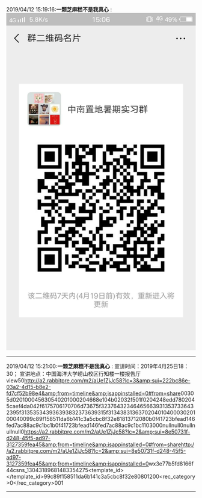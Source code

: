 2019/04/12 15:19:16:**一颗芝麻糕不是我真心** : ![图片如下](ATTACHMENT/1555053545.5145004.png)
*******************************************************************************
2019/04/12 15:21:00:**一颗芝麻糕不是我真心** : <msg><appmsg appid="" sdkver="0"><title>这个暑假，在中南，遇见你【中南置地·2019南望校招青岛站】</title><des>宣讲时间：2019年4月25日18：30； 宣讲地点：中国海洋大学崂山校区行知楼一楼报告厅</des><username></username><action>view</action><type>5</type><showtype>0</showtype><content></content><url>http://a2.rabbitpre.com/m2/aUe1ZjJc58?lc=3&amp;sui=222bc86e-03a2-4d15-b8e2-fd7cf52b98e4&amp;from=timeline&amp;isappinstalled=0#from=share</url><lowurl></lowurl><dataurl></dataurl><lowdataurl></lowdataurl><contentattr>0</contentattr><streamvideo><streamvideourl></streamvideourl><streamvideototaltime>0</streamvideototaltime><streamvideotitle></streamvideotitle><streamvideowording></streamvideowording><streamvideoweburl></streamvideoweburl><streamvideothumburl></streamvideothumburl><streamvideoaduxinfo></streamvideoaduxinfo><streamvideopublishid></streamvideopublishid></streamvideo><canvasPageItem><canvasPageXml><![CDATA[]]></canvasPageXml></canvasPageItem><appattach><attachid></attachid><cdnthumburl>305d020100045630540201000204668e104b02032f501f0204248edd7802045caef4da042f6175706170706d73675f323764323464656639313537336432395f313535343936393832373639315f3134383136370204010400030201000400</cdnthumburl><cdnthumbmd5>99c89f158511da6b141c3a5cbc8f32e8</cdnthumbmd5><cdnthumblength>18137</cdnthumblength><cdnthumbheight>120</cdnthumbheight><cdnthumbwidth>80</cdnthumbwidth><cdnthumbaeskey>b0f41723bfead146fed7ac88ac9c1bc1</cdnthumbaeskey><aeskey>b0f41723bfead146fed7ac88ac9c1bc1</aeskey><encryver>1</encryver><fileext></fileext><islargefilemsg>0</islargefilemsg></appattach><extinfo></extinfo><androidsource>3</androidsource><thumburl></thumburl><mediatagname></mediatagname><messageaction><![CDATA[]]></messageaction><messageext><![CDATA[]]></messageext><emoticongift><packageflag>0</packageflag><packageid></packageid></emoticongift><emoticonshared><packageflag>0</packageflag><packageid></packageid></emoticonshared><designershared><designeruin>0</designeruin><designername>null</designername><designerrediretcturl>null</designerrediretcturl></designershared><emotionpageshared><tid>0</tid><title>null</title><desc>null</desc><iconUrl>null</iconUrl><secondUrl>null</secondUrl><pageType>0</pageType></emotionpageshared><webviewshared><shareUrlOriginal>https://a2.rabbitpre.com/m2/aUe1ZjJc58?lc=2&amp;sui=8e50731f-d248-45f5-ad97-3127359fea45&amp;from=timeline&amp;isappinstalled=0#from=share</shareUrlOriginal><shareUrlOpen>http://a2.rabbitpre.com/m2/aUe1ZjJc58?lc=2&amp;sui=8e50731f-d248-45f5-ad97-3127359fea45&amp;from=timeline&amp;isappinstalled=0</shareUrlOpen><jsAppId>wx3e77b5fd8166f44c</jsAppId><publisherId>sns_13043189681483354275</publisherId></webviewshared><template_id></template_id><md5>99c89f158511da6b141c3a5cbc8f32e8</md5><weappinfo><username></username><appid></appid><appservicetype>0</appservicetype><videopageinfo><thumbwidth>80</thumbwidth><thumbheight>120</thumbheight><fromopensdk>0</fromopensdk></videopageinfo></weappinfo><statextstr></statextstr><websearch><rec_category>0</rec_category><channelId>0</channelId></websearch></appmsg><fromusername></fromusername><scene>0</scene><appinfo><version>1</version><appname></appname></appinfo><commenturl></commenturl></msg>

*************************************************************************************
